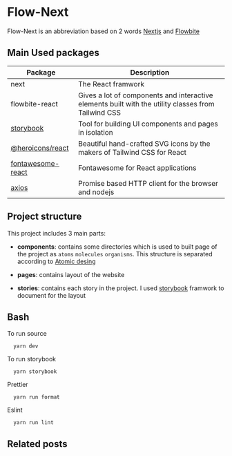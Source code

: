 # Flow-Next
Flow-Next is an abbreviation based on 2 words [Nextjs](https://nextjs.org/) and [Flowbite](https://flowbite.com/)

## Main Used packages

|Package|Description|
----|----
|next|The React framwork|
|flowbite-react|Gives a lot of components and interactive elements built with the utility classes from Tailwind CSS|
|[storybook](https://storybook.js.org/)|Tool for building UI components and pages in isolation|
|[@heroicons/react](https://heroicons.com/)|Beautiful hand-crafted SVG icons by the makers of Tailwind CSS for React|
|[fontawesome-react](https://fontawesome.com/docs/web/use-with/react/)|Fontawesome for React applications|
|[axios](https://www.npmjs.com/package/axios)|Promise based HTTP client for the browser and nodejs|


## Project structure 
This project includes 3 main parts:
  
  - **components**: contains some directories which is used to built page of the project as `atoms` `molecules` `organisms`.
  This structure is separated according to [Atomic desing](https://github.com/danilowoz/react-atomic-design)

  - **pages**: contains layout of the website

  - **stories**: contains each story in the project. I used [storybook](https://storybook.js.org/) framwork to document for the layout 

## Bash

To run source

```
  yarn dev 
```

To run storybook

```
  yarn storybook
```

Prettier

```
  yarn run format
```

Eslint 

```
  yarn run lint
```

## Related posts
